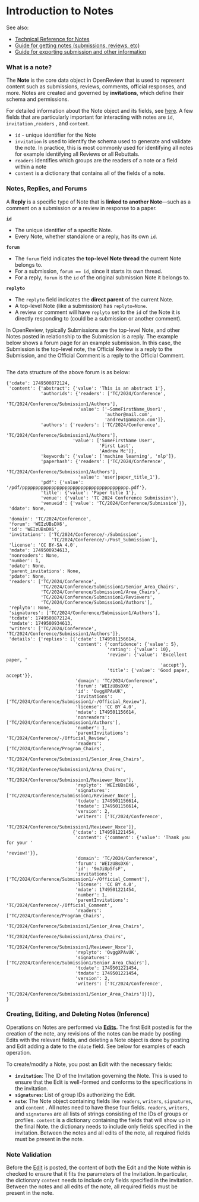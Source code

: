 # Introduction to Notes

See also:

* [Technical Reference for Notes](../../../reference/api-v1/entities/note/)
* [Guide for getting notes (submissions, reviews, etc)](../../../how-to-guides/data-retrieval-and-modification/how-to-get-all-notes-for-submissions-reviews-rebuttals-etc.md)
* [Guide for exporting submission and other information](../../../how-to-guides/data-retrieval-and-modification/how-to-loop-through-accepted-papers-and-print-the-authors-and-their-affiliations.md)

### What is a note?

The **Note** is the core data object in OpenReview that is used to represent content such as submissions, reviews, comments, official responses, and more. Notes are created and governed by **invitations**, which define their schema and permissions.

For detailed information about the Note object and its fields, see [here](../../../reference/api-v2/entities/note/). A few fields that are particularly important for interacting with notes are `id`,  `invitation` ,`readers` , and `content`.&#x20;

* `id` - unique identifier for the Note
* `invitation` is used to identify the schema used to generate and validate the note. In practice, this is most commonly used for identifying all notes for example identifying all Reviews or all Rebuttals.&#x20;
* `readers`  identifies which groups are the readers of a note or a field within a note
* `content`  is a dictionary that contains all of the fields of a note.&#x20;

### Notes, Replies, and Forums

A **Reply** is a specific type of Note that is **linked to another Note**—such as a comment on a submission or a review in response to a paper.&#x20;

**`id`**

* The unique identifier of a specific Note.
* Every Note, whether standalone or a reply, has its own `id`.

**`forum`**

* The `forum` field indicates the **top-level Note thread** the current Note belongs to.
* For a submission, `forum == id`, since it starts its own thread.
* For a reply, `forum` is the `id` of the original submission Note it belongs to.

**`replyto`**

* The `replyto` field indicates the **direct parent** of the current Note.
* A top-level Note (like a submission) has `replyto=None`.
* A review or comment will have `replyto` set to the `id` of the Note it is directly responding to (could be a submission or another comment).

In OpenReview, typically Submissions are the top-level Note, and other Notes posted in relationship to the Submission is a reply. The example below shows a forum page for an example submission. In this case, the Submission is the top-level note, the Official Review is a reply to the Submission, and the Official Comment is a reply to the Official Comment.&#x20;

<figure><img src="../../../.gitbook/assets/Screenshot 2025-06-09 at 1.34.03 PM.png" alt=""><figcaption></figcaption></figure>

The data structure of the above forum is as below:

```
{'cdate': 1749500872124,
 'content': {'abstract': {'value': 'This is an abstract 1'},
             'authorids': {'readers': ['TC/2024/Conference',
                                       'TC/2024/Conference/Submission1/Authors'],
                           'value': ['~SomeFirstName_User1',
                                     'author@mail.com',
                                     'andrew1@amazon.com']},
             'authors': {'readers': ['TC/2024/Conference',
                                     'TC/2024/Conference/Submission1/Authors'],
                         'value': ['SomeFirstName User',
                                   'First Last',
                                   'Andrew Mc']},
             'keywords': {'value': ['machine learning', 'nlp']},
             'paperhash': {'readers': ['TC/2024/Conference',
                                       'TC/2024/Conference/Submission1/Authors'],
                           'value': 'user|paper_title_1'},
             'pdf': {'value': '/pdf/pppppppppppppppppppppppppppppppppppppppp.pdf'},
             'title': {'value': 'Paper title 1'},
             'venue': {'value': 'TC 2024 Conference Submission'},
             'venueid': {'value': 'TC/2024/Conference/Submission'}},
 'ddate': None,
 
 'domain': 'TC/2024/Conference',
 'forum': 'WEIzUBsDX6',
 'id': 'WEIzUBsDX6',
 'invitations': ['TC/2024/Conference/-/Submission',
                 'TC/2024/Conference/-/Post_Submission'],
 'license': 'CC BY-SA 4.0',
 'mdate': 1749500934613,
 'nonreaders': None,
 'number': 1,
 'odate': None,
 'parent_invitations': None,
 'pdate': None,
 'readers': ['TC/2024/Conference',
             'TC/2024/Conference/Submission1/Senior_Area_Chairs',
             'TC/2024/Conference/Submission1/Area_Chairs',
             'TC/2024/Conference/Submission1/Reviewers',
             'TC/2024/Conference/Submission1/Authors'],
 'replyto': None,
 'signatures': ['TC/2024/Conference/Submission1/Authors'],
 'tcdate': 1749500872124,
 'tmdate': 1749500934613,
 'writers': ['TC/2024/Conference', 'TC/2024/Conference/Submission1/Authors']},
 'details': {'replies': [{'cdate': 1749501156614,
                          'content': {'confidence': {'value': 5},
                                      'rating': {'value': 10},
                                      'review': {'value': 'Excellent paper, '
                                                          'accept'},
                                      'title': {'value': 'Good paper, accept'}},
                          'domain': 'TC/2024/Conference',
                          'forum': 'WEIzUBsDX6',
                          'id': 'OvggXPAvUK',
                          'invitations': ['TC/2024/Conference/Submission1/-/Official_Review'],
                          'license': 'CC BY 4.0',
                          'mdate': 1749501156614,
                          'nonreaders': ['TC/2024/Conference/Submission1/Authors'],
                          'number': 1,
                          'parentInvitations': 'TC/2024/Conference/-/Official_Review',
                          'readers': ['TC/2024/Conference/Program_Chairs',
                                      'TC/2024/Conference/Submission1/Senior_Area_Chairs',
                                      'TC/2024/Conference/Submission1/Area_Chairs',
                                      'TC/2024/Conference/Submission1/Reviewer_Nxce'],
                          'replyto': 'WEIzUBsDX6',
                          'signatures': ['TC/2024/Conference/Submission1/Reviewer_Nxce'],
                          'tcdate': 1749501156614,
                          'tmdate': 1749501156614,
                          'version': 2,
                          'writers': ['TC/2024/Conference',
                                      'TC/2024/Conference/Submission1/Reviewer_Nxce']},
                         {'cdate': 1749501221454,
                          'content': {'comment': {'value': 'Thank you for your '
                                                           'review!'}},
                          'domain': 'TC/2024/Conference',
                          'forum': 'WEIzUBsDX6',
                          'id': '9mJiUp5fsF',
                          'invitations': ['TC/2024/Conference/Submission1/-/Official_Comment'],
                          'license': 'CC BY 4.0',
                          'mdate': 1749501221454,
                          'number': 1,
                          'parentInvitations': 'TC/2024/Conference/-/Official_Comment',
                          'readers': ['TC/2024/Conference/Program_Chairs',
                                      'TC/2024/Conference/Submission1/Senior_Area_Chairs',
                                      'TC/2024/Conference/Submission1/Area_Chairs',
                                      'TC/2024/Conference/Submission1/Reviewer_Nxce'],
                          'replyto': 'OvggXPAvUK',
                          'signatures': ['TC/2024/Conference/Submission1/Senior_Area_Chairs'],
                          'tcdate': 1749501221454,
                          'tmdate': 1749501221454,
                          'version': 2,
                          'writers': ['TC/2024/Conference',
                                      'TC/2024/Conference/Submission1/Senior_Area_Chairs']}]},
}
```

### Creating, Editing, and Deleting Notes (Inference)

Operations on Notes are performed via [**Edits**](introduction-to-edits.md)**.** The first Edit posted is for the creation of the note, any revisions of the notes can be made by posting Edits with the relevant fields, and deleting a Note object is done by posting and Edit adding a date to the `ddate` field. See below for examples of each operation.

To create/modify a Note, you post an Edit with the necessary fields:

* **`invitation`**: The ID of the Invitation governing the Note. This is used to ensure that the Edit is well-formed and conforms to the specifications in the invitation.
* **`signatures`**: List of group IDs authorizing the Edit.&#x20;
* **`note`**: The Note object containing fields like `readers`, `writers`, `signatures`, and `content` . All notes need to have these four fields. `readers`, `writers`, and `signatures`  are all lists of strings consisting of the IDs of groups or profiles. `content` is a dictionary containing the fields that will show up in the final Note. the dictionary needs to include only fields specified in the invitation. Between the notes and all edits of the note, all required fields must be present in the note.&#x20;

### Note Validation

Before the [Edit](introduction-to-edits.md) is posted, the content of both the Edit and the Note within is checked to ensure that it fits the parameters of the Invitation. In particular, the dictionary `content` needs to include only fields specified in the invitation. Between the notes and all edits of the note, all required fields must be present in the note.&#x20;













